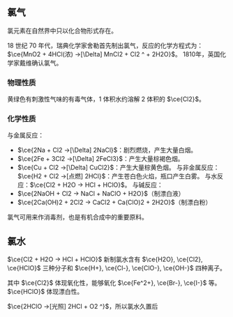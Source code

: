 ## 氯气
氯元素在自然界中只以化合物形式存在。

18 世纪 70 年代，瑞典化学家舍勒首先制出氯气，反应的化学方程式为：$\ce{MnO2 + 4HCl(浓) ->[\Delta] MnCl2 + Cl2 ^ + 2H2O}$。
1810年，英国化学家戴维确认氯气。

### 物理性质

黄绿色有刺激性气味的有毒气体，1 体积水约溶解 2 体积的 $\ce{Cl2}$。

### 化学性质

与金属反应：
- $\ce{2Na + Cl2 ->[\Delta] 2NaCl}$：剧烈燃烧，产生大量白烟。
- $\ce{2Fe + 3Cl2 ->[\Delta] 2FeCl3}$：产生大量棕褐色烟。
- $\ce{Cu + Cl2 ->[\Delta] CuCl2}$：产生大量棕黄色烟。
与非金属反应：$\ce{H2 + Cl2 ->[点燃] 2HCl}$：产生苍白色火焰，瓶口产生白雾。
与水反应：$\ce{Cl2 + H2O -> HCl + HClO}$。
与碱反应：
- $\ce{2NaOH + Cl2 -> NaCl + NaClO + H2O}$（制漂白液）
- $\ce{2Ca(OH)2 + 2Cl2 -> CaCl2 + Ca(ClO)2 + 2H2O}$（制漂白粉）

氯气可用来作消毒剂，也是有机合成中的重要原料。

## 氯水

$\ce{Cl2 + H2O -> HCl + HClO}$
新制氯水含有 $\ce{H2O}, \ce{Cl2}, \ce{HClO}$ 三种分子和 $\ce{H+}, \ce{Cl-}, \ce{ClO-}, \ce{OH-}$ 四种离子。

其中 $\ce{Cl2}$ 体现氧化性，能够氧化 $\ce{Fe^2+}, \ce{Br-}, \ce{I-}$ 等。$\ce{HClO}$ 体现漂白性。

$\ce{2HClO ->[光照] 2HCl + O2 ^}$，所以氯水久置后